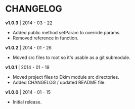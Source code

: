 CHANGELOG
========

**v1.0.3** | 2014 - 03 - 22
- Added public method setParam to override params.
- Removed reference in function.

**v1.0.2** | 2014 - 01 - 26
- Moved src files to root so it's usable as a git submodule.

**v1.0.1** | 2014 - 01 - 19

- Moved project files to Dkim module src directories.
- Added CHANGELOG / updated README file.

**v1.0.0** | 2014 - 01 - 15

- Initial release.